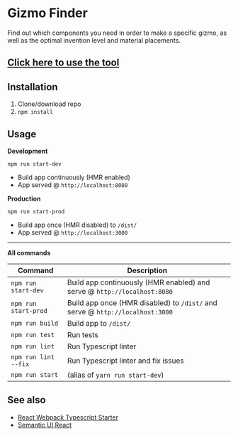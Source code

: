 # Gizmo Finder
Find out which components you need in order to make a specific gizmo, as well as the optimal invention level and material placements.

## [Click here to use the tool](https://projectegu.github.io/InversePerkHTML/)


## Installation
1. Clone/download repo
2. `npm install`

## Usage
**Development**

`npm run start-dev`

* Build app continuously (HMR enabled)
* App served @ `http://localhost:8080`

**Production**

`npm run start-prod`

* Build app once (HMR disabled) to `/dist/`
* App served @ `http://localhost:3000`

---

**All commands**

Command | Description
--- | ---
`npm run start-dev` | Build app continuously (HMR enabled) and serve @ `http://localhost:8080`
`npm run start-prod` | Build app once (HMR disabled) to `/dist/` and serve @ `http://localhost:3000`
`npm run build` | Build app to `/dist/`
`npm run test` | Run tests
`npm run lint` | Run Typescript linter
`npm run lint --fix` | Run Typescript linter and fix issues
`npm run start` | (alias of `yarn run start-dev`)

## See also
* [React Webpack Typescript Starter](https://github.com/vikpe/react-webpack-typescript-starter)
* [Semantic UI React](https://github.com/Semantic-Org/Semantic-UI-React)
